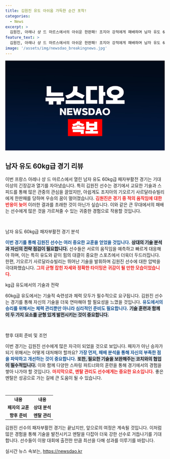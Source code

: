 ```yaml
---
title: 김원진 유도 아쉬움 가득한 순간 포착!
categories:
  - News
excerpt: >
  김원진, 아레나 샹 드 마르스에서의 아쉬운 한판패! 조지아 강적에게 패배하며 남자 유도 60kg급 꿈의 무대에서 물러나... 경기 후 그의 눈물 속엔 어떤 이야기가 숨어있을까?
feature_text: >
  김원진, 아레나 샹 드 마르스에서의 아쉬운 한판패! 조지아 강적에게 패배하며 남자 유도 60kg급 꿈의 무대에서 물러나... 경기 후 그의 눈물 속엔 어떤 이야기가 숨어있을까?
image: '/assets/img/newsdao_breakingnews.jpg'
---
```


<p><img src="/assets/img/newsdao_breakingnews.jpg" alt="pcversion 속보" /></p>

<h2 data-ke-size="size26">남자 유도 60kg급 경기 리뷰</h2>

<p data-ke-size="size16">이번 프랑스 아레나 샹 드 마르스에서 열린 남자 유도 60kg급 패자부활전 경기는 기대 이상의 긴장감과 열기를 자아냈습니다. 특히 김원진 선수는 경기에서 교묘한 기술과 스피드를 통해 많은 관중의 관심을 끌었지만, 아쉽게도 조지아의 기오르기 사르달라슈빌리에게 한판패를 당하며 우승의 꿈이 멀어졌습니다. <b><span style="color: #ee2323;">김원진은 경기 중 적의 움직임에 대한 반응이 늦어</span></b> 이러한 결과를 초래한 것이 아닌가 싶습니다. 이와 같은 큰 무대에서의 패배는 선수에게 많은 것을 가르쳐줄 수 있는 귀중한 경험으로 작용할 것입니다.</p>

<p data-ke-size="size16">&nbsp;</p>

<p>남자 유도 60kg급 패자부활전 경기 분석</p>

<p><b><span style="color: #1a5490;">이번 경기를 통해 김원진 선수는 여러 중요한 교훈을 얻었을 것입니다.</span></b> <b><span style="background-color: #21538527;">상대의 기술 분석과 자신의 전략 점검이 필요합니다.</span></b> 선수들은 서로의 움직임을 예측하고 빠르게 대응해야 하며, 이는 특히 유도와 같이 힘의 대결이 중요한 스포츠에서 더욱더 두드러집니다. 한편, 기오르기 사르달라슈빌리는 뛰어난 기술을 발휘하며 김원진 선수에 대한 압박을 극대화했습니다. <b><span style="color: #ee2323;">그의 균형 잡힌 자세와 정확한 타이밍은 귀감이 될 만한 모습이었습니다.</span></b></p>

<p>kg급 유도에서의 기술과 전략</p>

<p data-ke-size="size16">60kg급 유도에서는 기술적 숙련성과 체력 모두가 필수적으로 요구됩니다. 김원진 선수는 경기를 통해 자신의 기술을 더욱 연마해야 할 필요성을 느꼈을 것입니다. <b><span style="color: #1a5490;">유도에서의 승리를 위해서는 체력 관리뿐만 아니라 심리적인 준비도 필요합니다.</span></b> <b><span style="background-color: #21538527;">기술 훈련과 함께 이 두 가지 요소를 균형 있게 발전시키는 것이 중요합니다.</span></b></p>

<p data-ke-size="size16">&nbsp;</p>

<p>향후 대회 준비 및 조언</p>

<p>이번 경기는 김원진 선수에게 많은 자극이 되었을 것으로 보입니다. 패자가 아닌 승자가 되기 위해서는 어떻게 대처해야 할까요? <b><span style="color: #1a5490;">가장 먼저, 패배 분석을 통해 자신의 부족한 점을 파악하고 개선하는 것이 중요합니다.</span></b> <b><span style="background-color: #21538527;">또한, 필요한 기술을 보완해주는 코치와의 협업이 필수적입니다.</span></b> 이와 함께 다양한 스파링 파트너와의 훈련을 통해 경기에서의 경험을 쌓아 나가야 할 것입니다. <b><span style="color: #ee2323;">마지막으로, 멘탈 관리도 선수에게는 중요한 요소입니다.</span></b> 좋은 멘탈은 성공으로 가는 길에 큰 도움이 될 수 있습니다.</p></p>

<p data-ke-size="size16">&nbsp;</p>

<p><Table>
  <tr>
    <td style="text-align: center; height: 17px;"><b>내용</b></td>
    <td style="text-align: center; height: 17px;"><b>내용</b></td>
  </tr>
  <tr>
    <td style="text-align: center; height: 17px;"><b>패자의 교훈</b></td>
    <td style="text-align: center; height: 17px;"><b>상대 분석</b></td>
  </tr>
  <tr>
    <td style="text-align: center; height: 17px;"><b>향후 준비</b></td>
    <td style="text-align: center; height: 17px;"><b>멘탈 관리</b></td>
  </tr>
</table></p>

<p data-ke-size="size16"></p>

<p>김원진 선수의 패자부활전 경기는 끝났지만, 앞으로의 여정은 계속될 것입니다. 이처럼 많은 경험을 통해 기술을 발전시키고 멘탈을 다잡아 더욱 강한 선수로 거듭나기를 기대합니다. 선수들이 이왕 대회에 출전한 만큼 최선을 다해 성과를 이루기를 바랍니다.</p>
실시간 뉴스 속보는, <a href="https://newsdao.kr" rel="dofollow">https://newsdao.kr</a>


